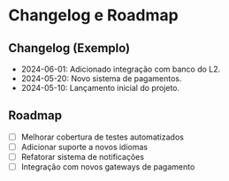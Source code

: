 # Changelog e Roadmap

## Changelog (Exemplo)
- 2024-06-01: Adicionado integração com banco do L2.
- 2024-05-20: Novo sistema de pagamentos.
- 2024-05-10: Lançamento inicial do projeto.

## Roadmap
- [ ] Melhorar cobertura de testes automatizados
- [ ] Adicionar suporte a novos idiomas
- [ ] Refatorar sistema de notificações
- [ ] Integração com novos gateways de pagamento 
